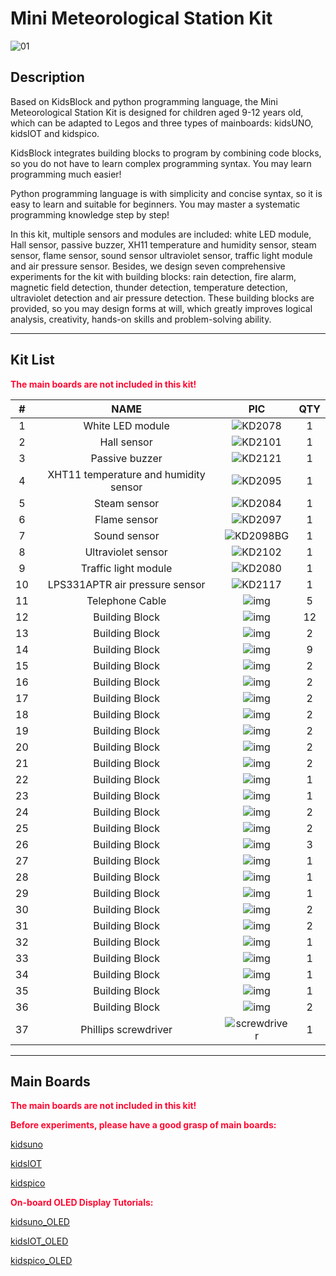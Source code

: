 # Mini Meteorological Station Kit

![01](media/01.jpg)

## Description

Based on KidsBlock and python programming language, the Mini Meteorological Station Kit is designed for children aged 9-12 years old, which can be adapted to Legos and three types of mainboards: kidsUNO, kidsIOT and kidspico.

KidsBlock integrates building blocks to program by combining code blocks, so you do not have to learn complex programming syntax. You may learn programming much easier!

Python programming language is with simplicity and concise syntax, so it is easy to learn and suitable for beginners. You may master a systematic programming knowledge step by step!

In this kit, multiple sensors and modules are included: white LED module, Hall sensor, passive buzzer, XH11 temperature and humidity sensor, steam sensor, flame sensor, sound sensor ultraviolet sensor, traffic light module and air pressure sensor. Besides, we design seven comprehensive experiments for the kit with building blocks: rain detection, fire alarm, magnetic field detection, thunder detection, temperature detection, ultraviolet detection and air pressure detection. These building blocks are provided, so you may design forms at will, which greatly improves logical analysis, creativity, hands-on skills and problem-solving ability.

---

## Kit List

<span style="color: rgb(2550, 10, 50);">**The main boards are not included in this kit!**</span>

|  #   |                 NAME                  |               PIC               | QTY  |
| :--: | :-----------------------------------: | :-----------------------------: | :--: |
| 1   |        White LED module         |   ![KD2078](media/KD2078.png)   |  1 |
| 2   |             Hall sensor             |   ![KD2101](media/KD2101.png)   |  1 |
| 3   |           Passive buzzer            |   ![KD2121](media/KD2121.png)   |  1 |
| 4   | XHT11 temperature and humidity sensor |   ![KD2095](media/KD2095.png)   |  1 |
| 5   |           Steam sensor            |   ![KD2084](media/KD2084.png)   |  1 |
| 6   |           Flame sensor            |   ![KD2097](media/KD2097.png)   |  1 |
| 7   |            Sound sensor             | ![KD2098BG](media/KD2098BG.png) |  1 |
| 8   |        Ultraviolet sensor         |   ![KD2102](media/KD2102.png)   |  1 |
| 9   |        Traffic light module         |   ![KD2080](media/KD2080.png)   |  1 |
|  10  |    LPS331APTR air pressure sensor     |   ![KD2117](media/KD2117.png)   |  1   |
| 11  |           Telephone Cable           |     ![img](media/wps44.jpg)     |  5 |
| 12  |           Building Block            |    ![img](media/wps170.jpg)     |  12 |
|  13  |            Building Block             |    ![img](media/wps171.jpg)     |  2   |
|  14  |            Building Block             |    ![img](media/wps172.jpg)     |  9   |
|  15  |            Building Block             |    ![img](media/wps173.jpg)     |  2   |
|  16  |            Building Block             |    ![img](media/wps174.jpg)     |  2   |
|  17  |            Building Block             |    ![img](media/wps180.jpg)     |  2   |
|  18  |            Building Block             |    ![img](media/wps181.jpg)     |  2   |
|  19  |            Building Block             |    ![img](media/wps182.jpg)     |  2   |
|  20  |            Building Block             |    ![img](media/wps183.jpg)     |  2   |
|  21  |            Building Block             |    ![img](media/wps184.jpg)     |  2   |
|  22  |            Building Block             |    ![img](media/wps185.jpg)     |  1   |
|  23  |            Building Block             |    ![img](media/wps186.jpg)     |  1   |
|  24  |            Building Block             |    ![img](media/wps187.jpg)     |  2   |
|  25  |            Building Block             |    ![img](media/wps188.jpg)     |  2   |
|  26  |            Building Block             |    ![img](media/wps189.jpg)     |  3   |
|  27  |            Building Block             |    ![img](media/wps190.jpg)     |  1   |
|  28  |            Building Block             |    ![img](media/wps191.jpg)     |  1   |
|  29  |            Building Block             |    ![img](media/wps192.jpg)     |  1   |
|  30  |            Building Block             |    ![img](media/wps193.jpg)     |  2   |
|  31  |            Building Block             |    ![img](media/wps194.jpg)     |  2   |
|  32  |            Building Block             |    ![img](media/wps195.jpg)     |  1   |
|  33  |            Building Block             |    ![img](media/wps196.jpg)     |  1   |
|  34  |            Building Block             |    ![img](media/wps197.jpg)     |  1   |
|  35  |            Building Block             |    ![img](media/wps198.jpg)     |  1   |
|  36  |            Building Block             |    ![img](media/wps199.jpg)     |  2   |
| 37 | Phillips screwdriver | ![screwdriver](media/screwdriver.png) | 1 |

---

## Main Boards

<span style="color: rgb(2550, 10, 50);">**The main boards are not included in this kit!**</span>

<span style="color: rgb(2550, 10, 50);">**Before experiments, please have a good grasp of main boards:**</span>

[kidsuno](https://wiki.kidsbits.cc/projects/KD2075/en/latest/)

[kidsIOT](https://wiki.kidsbits.cc/projects/KD2076/en/latest/)

[kidspico]( https://wiki.kidsbits.cc/projects/KD2077/en/latest/)

<span style="color: rgb(2550, 10, 50);">**On-board OLED Display Tutorials:**</span>

[kidsuno_OLED](https://wiki.kidsbits.cc/projects/KD2075/en/latest/docs/kidsUno.html#oled-display)

[kidsIOT_OLED](https://wiki.kidsbits.cc/projects/KD2076/en/latest/docs/kidsIOT.html#id1)

[kidspico_OLED]( https://wiki.kidsbits.cc/projects/KD2077/en/latest/docs/KidsPico.html#id2)
